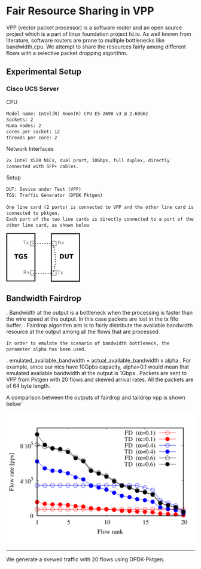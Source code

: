 # Fair Resource Sharing in VPP

VPP (vector packet processor) is a software router and an open source project which is a part of linux foundation project fd.io. As well known from literature, software routers are prone to multiple bottlenecks like bandwidth,cpu. We attempt to share the resources fairly among different flows with a selective packet dropping algorithm.

## Experimental Setup

### Cisco UCS Server
CPU
```
Model name: Intel(R) Xeon(R) CPU E5-2690 v3 @ 2.60GHz
Sockets: 2
Numa nodes: 2
cores per socket: 12
threads per core: 2

```
Network Interfaces
```
2x Intel X520 NICs, dual prort, 10Gbps, full duplex, directly connected with SFP+ cables.
```

Setup
```
DUT: Device under Test (VPP)
TGS: Traffic Generator (DPDK Pktgen)

One line card (2 ports) is connected to VPP and the other line card is connected to pktgen. 
Each port of the two line cards is directly connected to a port of the other line card, as shown below
```
![alt text](https://raw.githubusercontent.com/vamsiDT/fairdrop-results/master/plots/testbed.png)


## Bandwidth Fairdrop

. Bandwidth at the output is a bottleneck when the processing is faster than the wire speed at the output. In this case packets are lost in the tx fifo buffer. 
. Fairdrop algorithm aim is to fairly distribute the available bandwidth resource at the output among all the flows that are processed.

```
In order to emulate the scenario of bandwidth bottleneck, the parameter alpha has been used.
```
. emulated_available_bandwidth = actual_available_bandwidth x alpha
. For example, since our nics have 10Gpbs capacity, alpha=0.1 would mean that emulated available bandwidth at the output is 1Gbps
. Packets are sent to VPP from Pktgen with 20 flows and skewed arrival rates. All the packets are of 64 byte length.

A comparison between the outputs of fairdrop and taildrop vpp is shown below`

![alt text](https://raw.githubusercontent.com/vamsiDT/fairdrop-results/master/plots/bandwidthexp.png)

---
We generate a skewed traffic with 20 flows using DPDK-Pktgen.

